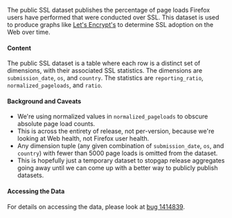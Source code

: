 The public SSL dataset publishes the percentage of page loads Firefox users have performed
that were conducted over SSL. This dataset is used to produce graphs like
[Let's Encrypt's](https://letsencrypt.org/stats/) to determine SSL adoption on the Web
over time.

#### Content

The public SSL dataset is a table where each row is a distinct set of dimensions, with their
associated SSL statistics. The dimensions are `submission_date`, `os`, and `country`. The
statistics are `reporting_ratio`, `normalized_pageloads`, and `ratio`.

#### Background and Caveats

* We're using normalized values in `normalized_pageloads` to obscure absolute page load counts.
* This is across the entirety of release, not per-version, because we're looking at Web health,
not Firefox user health.
* Any dimension tuple (any given combination of `submission_date`, `os`, and `country`) with 
fewer than 5000 page loads is omitted from the dataset.
* This is hopefully just a temporary dataset to stopgap release aggregates going away
until we can come up with a better way to publicly publish datasets.

#### Accessing the Data

For details on accessing the data, please look at
[bug 1414839](https://bugzilla.mozilla.org/show_bug.cgi?id=1414839).
